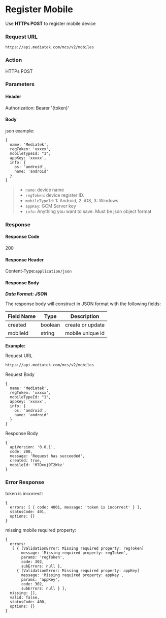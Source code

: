 # Register Mobile

Use **HTTPs POST** to register mobile device

### Request URL

```
https://api.mediatek.com/mcs/v2/mobiles

```

### Action

HTTPs POST

### Parameters

#### Header

Authorization: Bearer '{token}'

#### Body

json example:

```
{
  name: 'Mediatek',
  regToken: 'xxxxx',
  mobileTypeId: "1",
  appKey: 'xxxxx',
  info: {
    os: 'android',
    name: 'android'
  }
}
```

> * `name`: device name
> * `regToken`: device register ID.
> * `mobileTypeId`: 1: Android, 2: iOS, 3: Windows
> * `appKey`: GCM Server key
> * `info`: Anything you want to save. Must be json object format


### Response

#### Response Code

200

#### Response Header

Content-Type:`application/json`

#### Response Body

***Data Format: JSON***

The response body will construct in JSON format with the following fields:

| Field Name | Type |Description|
| --- | --- | --- |
| created | boolean | create or update |
| mobileId | string | mobile unique id |


**Example:**

Request URL

```
https://api.mediatek.com/mcs/v2/mobiles
```

Request Body

```
{
  name: 'Mediatek',
  regToken: 'xxxxx',
  mobileTypeId: "1",
  appKey: 'xxxxx',
  info: {
    os: 'android',
    name: 'android'
  }
}
```

Response Body

```
{
  apiVersion: '0.0.1',
  code: 200,
  message: 'Request has succeeded',
  created: true,
  mobileId: 'M7Dxuj9T2Wkz'
}
```

### Error Response

token is incorrect:

```
{
  errors: [ { code: 4001, message: 'token is incorrect' } ],
  statusCode: 401,
  options: {}
}
```

missing mobile required property:

```
{
  errors:
   [ { [ValidationError: Missing required property: regToken]
       message: 'Missing required property: regToken',
       params: 'regToken',
       code: 302,
       subErrors: null },
     { [ValidationError: Missing required property: appKey]
       message: 'Missing required property: appKey',
       params: 'appKey',
       code: 302,
       subErrors: null } ],
  missing: [],
  valid: false,
  statusCode: 400,
  options: {}
}
```
